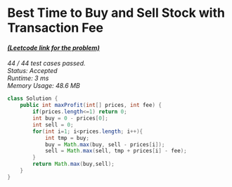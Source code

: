 # **Best Time to Buy and Sell Stock with Transaction Fee**

#### [_(Leetcode link for the problem)_](https://leetcode.com/problems/best-time-to-buy-and-sell-stock-with-transaction-fee/)

_44 / 44 test cases passed.  
Status: Accepted  
Runtime: 3 ms  
Memory Usage: 48.6 MB_

```java
class Solution {
    public int maxProfit(int[] prices, int fee) {
        if(prices.length<=1) return 0;
        int buy = 0 - prices[0];
        int sell = 0;
        for(int i=1; i<prices.length; i++){
            int tmp = buy;
            buy = Math.max(buy, sell - prices[i]);
            sell = Math.max(sell, tmp + prices[i] - fee);
        }
        return Math.max(buy,sell);
    }
}
```
